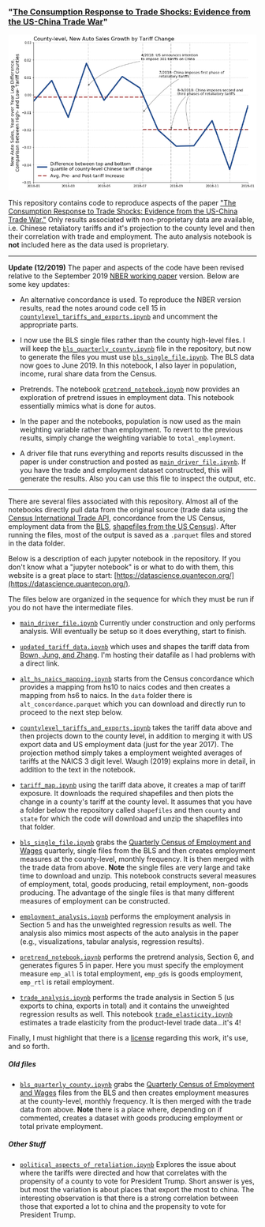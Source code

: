 ### "[The Consumption Response to Trade Shocks: Evidence from the US-China Trade War](http://www.waugheconomics.com/uploads/2/2/5/6/22563786/waugh_consumption.pdf)"

![](simple_county_by_quantile.png)

This repository contains code to reproduce aspects of the paper ["The Consumption Response to Trade Shocks: Evidence from the US-China Trade War."](http://www.waugheconomics.com/uploads/2/2/5/6/22563786/waugh_consumption.pdf) Only results associated with non-proprietary data are available, i.e. Chinese retaliatory tariffs and it's projection to the county level and then their correlation with trade and employment. The auto analysis notebook is **not** included here as the data used is proprietary.

---

**Update (12/2019)** The paper and aspects of the code have been revised relative to the September 2019 [NBER working paper](https://www.nber.org/papers/w26353) version. Below are some key updates:

- An alternative concordance is used. To reproduce the NBER version results, read the notes around code cell 15 in [``countylevel_tariffs_and_exports.ipynb``](https://github.com/mwaugh0328/consumption_and_tradewar/blob/master/countylevel_tariffs_and_exports.ipynb) and uncomment the appropriate parts.

- I now use the BLS single files rather than the county high-level files. I will keep the [``bls_quarterly_county.ipynb``](https://github.com/mwaugh0328/consumption_and_tradewar/blob/master/bls_quarterly_county.ipynb) file in the repository, but now to generate the files you must use [``bls_single_file.ipynb``](https://github.com/mwaugh0328/consumption_and_tradewar/blob/master/bls_single_file.ipynb). The BLS data now goes to June 2019. In this notebook, I also layer in population, income, rural share data from the Census.

- Pretrends. The notebook [``pretrend_notebook.ipynb``](https://github.com/mwaugh0328/consumption_and_tradewar/blob/master/pretrend_notebook.ipynb) now provides an exploration of pretrend issues in employment data. This notebook essentially mimics what is done for autos.

- In the paper and the notebooks, population is now used as the main weighting variable rather than employment. To revert to the previous results, simply change the weighting variable to ``total_employment``.

- A driver file that runs everything and reports results discussed in the paper is under construction and posted as [``main_driver_file.ipynb``](https://github.com/mwaugh0328/consumption_and_tradewar/blob/master/main_driver_file.ipynb). If you have the trade and employment dataset constructed, this will generate the results. Also you can use this file to inspect the output, etc.

---

There are several files associated with this repository. Almost all of the notebooks directly pull data from the original source (trade data using the [Census International Trade API](https://www.census.gov/data/developers/data-sets/international-trade.html), concordance from the US Census, employment data from the [BLS](https://www.bls.gov/cew/downloadable-data-files.htm), [shapefiles from the US Census](https://www.census.gov/geographies/mapping-files/time-series/geo/tiger-line-file.2017.html)). After running the files, most of the output is saved as a  ``.parquet`` files and stored in the data folder.

Below is a description of each jupyter notebook in the repository. If you don't know what a "jupyter notebook" is or what to do with them, this website is a great place to start: [https://datascience.quantecon.org/](https://datascience.quantecon.org/).

The files below are organized in the sequence for which they must be run if you do not have the intermediate files.

- [``main_driver_file.ipynb``](https://github.com/mwaugh0328/consumption_and_tradewar/blob/master/main_driver_file.ipynb) Currently under construction and only performs analysis. Will eventually be setup so it does everything, start to finish.

- [``updated_tariff_data.ipynb``](https://github.com/mwaugh0328/consumption_and_tradewar/blob/master/updated_tariff_data.ipynb) which uses and shapes the tariff data from [Bown, Jung, and Zhang](https://www.piie.com/blogs/trade-and-investment-policy-watch/trump-has-gotten-china-lower-its-tariffs-just-toward). I'm hosting their datafile as I had problems with a direct link.

- [``alt_hs_naics_mapping.ipynb``](https://github.com/mwaugh0328/consumption_and_tradewar/blob/master/alt_hs_naics_mapping.ipynb) starts from the Census concordance which provides a mapping from hs10 to naics codes and then creates a mapping from hs6 to naics. In the ``data`` folder there is ``alt_concordance.parquet`` which you can download and directly run to proceed to the next step below.

- [``countylevel_tariffs_and_exports.ipynb``](https://github.com/mwaugh0328/consumption_and_tradewar/blob/master/countylevel_tariffs_and_exports.ipynb) takes the tariff data above and then projects down to the county level, in addition to merging it with US export data and US employment data (just for the year 2017). The projection method simply takes a employment weighted averages of tariffs at the NAICS 3 digit level. Waugh (2019) explains more in detail, in addition to the text in the notebook.

- [``tariff_map.ipynb``](https://github.com/mwaugh0328/consumption_and_tradewar/blob/master/tariff_map.ipynb) using the tariff data above, it creates a map of tariff exposure. It downloads the required shapefiles and then plots the change in a county's tariff at the county level. It assumes that you have a folder below the repository called ``shapefiles`` and then ``county`` and ``state`` for which the code will download and unzip the shapefiles into that folder.

- [``bls_single_file.ipynb``](https://github.com/mwaugh0328/consumption_and_tradewar/blob/master/bls_single_file.ipynb) grabs the [Quarterly Census of Employment and Wages](https://www.bls.gov/cew/) quarterly, single files from the BLS and then creates employment measures at the county-level, monthly frequency. It is then merged with the trade data from above. **Note** the single files are very large and take time to download and unzip. This notebook constructs several measures of employment, total, goods producing, retail employment, non-goods producing. The advantage of the single files is that many different measures of employment can be constructed.  

- [``employment_analysis.ipynb``](https://github.com/mwaugh0328/consumption_and_tradewar/blob/master/employment_analysis.ipynb) performs the employment analysis in Section 5 and has the unweighted regression results as well. The analysis also mimics most aspects of the auto analysis in the paper (e.g., visualizations, tabular analysis, regression results).

- [``pretrend_notebook.ipynb``](https://github.com/mwaugh0328/consumption_and_tradewar/blob/master/pretrend_notebook.ipynb) performs the pretrend analysis, Section 6, and generates figures 5 in paper. Here you must specify the employment measure ``emp_all`` is total employment, ``emp_gds`` is goods employment, ``emp_rtl`` is retail employment.

- [``trade_analysis.ipynb``](https://github.com/mwaugh0328/consumption_and_tradewar/blob/master/trade_analysis.ipynb) performs the trade analysis in Section 5 (us exports to china, exports in total) and it contains the unweighted regression results as well. This notebook [``trade_elasticity.ipynb``](https://github.com/mwaugh0328/measuring-trade-elasticities/blob/master/data-code/trade_elasticity.ipynb) estimates a trade elasticity from the product-level trade data...it's 4!

Finally, I must highlight that there is a [license](https://github.com/mwaugh0328/consumption_and_tradewar/blob/master/LICENSE) regarding this work, it's use, and so forth.

##### Old files

- [``bls_quarterly_county.ipynb``](https://github.com/mwaugh0328/consumption_and_tradewar/blob/master/bls_quarterly_county.ipynb) grabs the [Quarterly Census of Employment and Wages](https://www.bls.gov/cew/) files from the BLS and then creates employment measures at the county-level, monthly frequency. It is then merged with the trade data from above. **Note** there is a place where, depending on if commented, creates a dataset with goods producing employment or total private employment.

##### Other Stuff

- [``political_aspects_of_retaliation.ipynb``](https://github.com/mwaugh0328/consumption_and_tradewar/blob/master/political_aspects_of_retaliation.ipynb) Explores the issue about where the tariffs were directed and how that correlates with the propensity of a county to vote for President Trump. Short answer is yes, but most the variation is about places that export the most to china. The interesting observation is that there is a strong correlation between those that exported a lot to china and the propensity to vote for President Trump.
